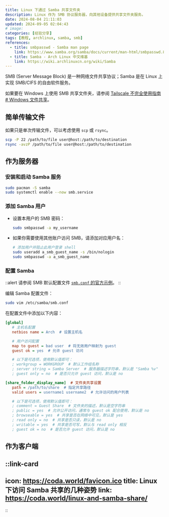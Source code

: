 ```yaml
---
title: Linux 下通过 Samba 共享文件夹
description: Linux 作为 SMB 协议服务器，向其他设备提供共享文件夹服务。
date: 2024-08-04 21:11:03
updated: 2024-09-05 02:04:43
# image:
categories: [经验分享]
tags: [教程, archlinux, samba, smb]
references:
  - title: smbpasswd - Samba man page
    link: https://www.samba.org/samba/docs/current/man-html/smbpasswd.8.html
  - title: Samba - Arch Linux 中文维基
    link: https://wiki.archlinuxcn.org/wiki/Samba
---
```


SMB (Server Message Block) 是一种网络文件共享协议；Samba 是在 Linux 上实现 SMB/CIFS 的自由软件服务。

如果要在 Windows 上使用 SMB 共享文件夹，请参阅 [Tailscale 不完全使用指南 # Windows 文件共享](/2023/tailscale-incomplete-guide)。

## 简单传输文件

如果只是单次传输文件，可以考虑使用 `scp` 或 `rsync`。

```bash
scp -P 22 /path/to/file user@host:/path/to/destination
rsync -avzP /path/to/file user@host:/path/to/destination
```

## 作为服务器

### 安装和启动 Samba 服务

```sh
sudo pacman -S samba
sudo systemctl enable --now smb.service
```

### 添加 Samba 用户

- 设置本用户的 SMB 密码：
  ```bash
  sudo smbpasswd -a my_username
  ```
- 如果你需要使用其他账户访问 SMB，请添加对应用户名：
  ```sh
  # 添加用户并阻止此用户登录 shell
  sudo useradd a_smb_guest_name -s /bin/nologin
  sudo smbpasswd -a a_smb_guest_name
  ```

### 配置 Samba

::alert
请参阅 SMB 默认配置文件 [`smb.conf` 的官方示例](https://git.samba.org/samba.git/?p=samba.git;a=blob_plain;f=examples/smb.conf.default;hb=HEAD)。
::

编辑 Samba 配置文件：

```sh
sudo vim /etc/samba/smb.conf
```

在配置文件中添加以下内容：

```ini
[global]
   # 主机名配置
   netbios name = Arch  # 设置主机名

   # 用户访问配置
   map to guest = bad user  # 将无效用户映射为 guest
   guest ok = yes  # 允许 guest 访问

   # 以下是可选项，使用默认值即可：
   ; workgroup = WORKGROUP  # 默认工作组名称
   ; server string = Samba Server  # 服务器描述字符串，默认是 "Samba %v"
   ; guest only = no  # 是否只允许 guest 访问，默认是 no

[share_folder_display_name]  # 文件夹共享设置
   path = /path/to/share  # 指定共享路径
   valid users = username1 username2  # 允许访问的用户列表

   # 以下是可选项，使用默认值即可：
   ; comment = Guest Share  # 文件夹的描述，默认是空字符串
   ; public = yes  # 允许公开访问，通常与 guest ok 配合使用，默认是 no
   ; browseable = yes  # 共享是否在网络中可见，默认是 yes
   ; read only = no  # 共享是否只读，默认是 no
   ; writable = yes  # 共享是否可写，默认与 read only 相反
   ; guest ok = no  # 是否允许 guest 访问，默认是 no

```

## 作为客户端

::link-card
---
icon: https://coda.world/favicon.ico
title: Linux 下访问 Samba 共享的几种姿势
link: https://coda.world/linux-and-samba-share/
---
::
